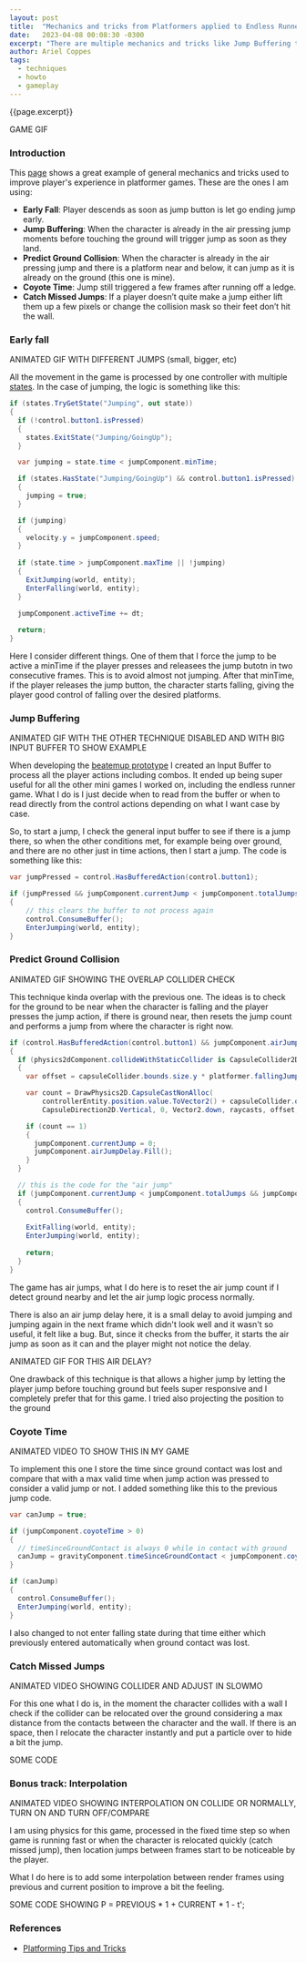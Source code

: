 ```yaml
---
layout: post
title:  "Mechanics and tricks from Platformers applied to Endless Runners to improve experience"
date:   2023-04-08 00:08:30 -0300
excerpt: "There are multiple mechanics and tricks like Jump Buffering that can be applied in endless runners as well, I want to share here what am I doing for the game I am working on and how."  
author: Ariel Coppes
tags:
  - techniques
  - howto
  - gameplay
---
```


{{page.excerpt}}

GAME GIF

### Introduction

This [page](http://www.davetech.co.uk/gamedevplatformer) shows a great example of general mechanics and tricks used to improve player's experience in platformer games. These are the ones I am using:

* **Early Fall**: Player descends as soon as jump button is let go ending jump early.
* **Jump Buffering**: When the character is already in the air pressing jump moments before touching the ground will trigger jump as soon as they land. 
* **Predict Ground Collision**: When the character is already in the air pressing jump and there is a platform near and below, it can jump as it is already on the ground (this one is mine).
* **Coyote Time**: Jump still triggered a few frames after running off a ledge.
* **Catch Missed Jumps**: If a player doesn’t quite make a jump either lift them up a few pixels or change the collision mask so their feet don’t hit the wall. 

### Early fall

ANIMATED GIF WITH DIFFERENT JUMPS (small, bigger, etc)

All the movement in the game is processed by one controller with multiple [states](2022/12/28/using-states-for-abilities-in-prototype.html). In the case of jumping, the logic is something like this:

```csharp
if (states.TryGetState("Jumping", out state))
{
  if (!control.button1.isPressed)
  {
    states.ExitState("Jumping/GoingUp");
  }

  var jumping = state.time < jumpComponent.minTime;

  if (states.HasState("Jumping/GoingUp") && control.button1.isPressed)
  {
    jumping = true;
  }

  if (jumping)
  {
    velocity.y = jumpComponent.speed;
  }
  
  if (state.time > jumpComponent.maxTime || !jumping)
  {
    ExitJumping(world, entity);
    EnterFalling(world, entity);
  }
  
  jumpComponent.activeTime += dt;

  return;
}
```

Here I consider different things. One of them that I force the jump to be active a minTime if the player presses and releasees the jump butotn in two consecutive frames. This is to avoid almost not jumping. After that minTime, if the player releases the jump button, the character starts falling, giving the player good control of falling over the desired platforms.

### Jump Buffering

ANIMATED GIF WITH THE OTHER TECHNIQUE DISABLED AND WITH BIG INPUT BUFFER TO SHOW EXAMPLE

When developing the [beatemup prototype](https://arielsan.itch.io/beatemup) I created an Input Buffer to process all the player actions including combos. It ended up being super useful for all the other mini games I worked on, including the endless runner game. What I do is I just decide when to read from the buffer or when to read directly from the control actions depending on what I want case by case.

So, to start a jump, I check the general input buffer to see if there is a jump there, so when the other conditions met, for example being over ground, and there are no other just in time actions, then I start a jump. The code is something like this:

```csharp
var jumpPressed = control.HasBufferedAction(control.button1);

if (jumpPressed && jumpComponent.currentJump < jumpComponent.totalJumps)
{
    // this clears the buffer to not process again
    control.ConsumeBuffer();
    EnterJumping(world, entity);  
}
```

### Predict Ground Collision

ANIMATED GIF SHOWING THE OVERLAP COLLIDER CHECK

This technique kinda overlap with the previous one. The ideas is to check for the ground to be near when the character is falling and the player presses the jump action, if there is ground near, then resets the jump count and performs a jump from where the character is right now.

```csharp
if (control.HasBufferedAction(control.button1) && jumpComponent.airJumpDelay.IsReady)
{
  if (physics2dComponent.collideWithStaticCollider is CapsuleCollider2D capsuleCollider)
  {
    var offset = capsuleCollider.bounds.size.y * platformer.fallingJumpGroundDetectionOffset;

    var count = DrawPhysics2D.CapsuleCastNonAlloc(
        controllerEntity.position.value.ToVector2() + capsuleCollider.offset, capsuleCollider.size,
        CapsuleDirection2D.Vertical, 0, Vector2.down, raycasts, offset, LayerMask.GetMask("StaticObstacle"));

    if (count == 1)
    {
      jumpComponent.currentJump = 0;
      jumpComponent.airJumpDelay.Fill();
    }
  }

  // this is the code for the "air jump"
  if (jumpComponent.currentJump < jumpComponent.totalJumps && jumpComponent.airJumpDelay.IsReady)
  {
    control.ConsumeBuffer();
    
    ExitFalling(world, entity);
    EnterJumping(world, entity);
    
    return;
  }
}
```

The game has air jumps, what I do here is to reset the air jump count if I detect ground nearby and let the air jump logic process normally. 

There is also an air jump delay here, it is a small delay to avoid jumping and jumping again in the next frame which didn't look well and it wasn't so useful, it felt like a bug. But, since it checks from the buffer, it starts the air jump as soon as it can and the player might not notice the delay.

ANIMATED GIF FOR THIS AIR DELAY?

One drawback of this technique is that allows a higher jump by letting the player jump before touching ground but feels super responsive and I completely prefer that for this game. I tried also projecting the position to the ground 

### Coyote Time

ANIMATED VIDEO TO SHOW THIS IN MY GAME

To implement this one I store the time since ground contact was lost and compare that with a max valid time when jump action was pressed to consider a valid jump or not. I added something like this to the previous jump code.

```csharp
var canJump = true;

if (jumpComponent.coyoteTime > 0)
{
  // timeSinceGroundContact is always 0 while in contact with ground
  canJump = gravityComponent.timeSinceGroundContact < jumpComponent.coyoteTime;
}

if (canJump)
{
  control.ConsumeBuffer();
  EnterJumping(world, entity);
}
```

I also changed to not enter falling state during that time either which previously entered automatically when ground contact was lost.

### Catch Missed Jumps

ANIMATED VIDEO SHOWING COLLIDER AND ADJUST IN SLOWMO

For this one what I do is, in the moment the character collides with a wall I check if the collider can be relocated over the ground considering a max distance from the contacts between the character and the wall. If there is an space, then I relocate the character instantly and put a particle over to hide a bit the jump. 

SOME CODE

### Bonus track: Interpolation

ANIMATED VIDEO SHOWING INTERPOLATION ON COLLIDE OR NORMALLY, TURN ON AND TURN OFF/COMPARE

I am using physics for this game, processed in the fixed time step so when game is running fast or when the character is relocated quickly (catch missed jump), then location jumps between frames start to be noticeable by the player.

What I do here is to add some interpolation between render frames using previous and current position to improve a bit the feeling.

SOME CODE SHOWING P = PREVIOUS * 1 + CURRENT * 1 - t';

### References

- [Platforming Tips and Tricks](http://www.davetech.co.uk/gamedevplatformer)